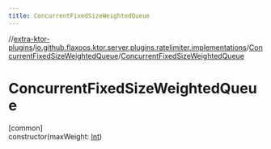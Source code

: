 ```yaml
---
title: ConcurrentFixedSizeWeightedQueue
---
```


//[extra-ktor-plugins](../../../index.md)/[io.github.flaxoos.ktor.server.plugins.ratelimiter.implementations](../index.md)/[ConcurrentFixedSizeWeightedQueue](index.md)/[ConcurrentFixedSizeWeightedQueue](-concurrent-fixed-size-weighted-queue.md)

# ConcurrentFixedSizeWeightedQueue

[common]\
constructor(maxWeight: [Int](https://kotlinlang.org/api/latest/jvm/stdlib/kotlin/-int/index.md))




